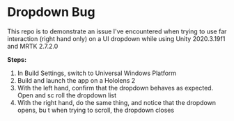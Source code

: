 # Dropdown Bug
This repo is to demonstrate an issue I've encountered when trying to use far interaction (right hand only) on a UI dropdown while using Unity 2020.3.19f1 and MRTK 2.7.2.0

**Steps:** 
1. In Build Settings, switch to Universal Windows Platform
2. Build and launch the app on a Hololens 2
3. With the left hand, confirm that the dropdown behaves as expected. Open and sc
roll the dropdown list
4. With the right hand, do the same thing, and notice that the dropdown opens, bu
t when trying to scroll, the dropdown closes

